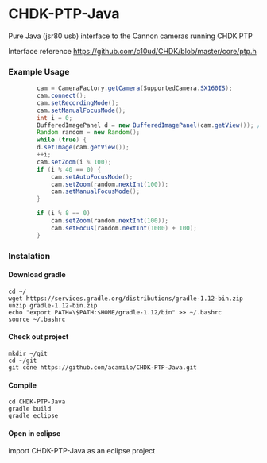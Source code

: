 CHDK-PTP-Java
=============

Pure Java (jsr80 usb) interface to the Cannon cameras running CHDK PTP

Interface reference https://github.com/c10ud/CHDK/blob/master/core/ptp.h

### Example Usage ###

``` java
	    cam = CameraFactory.getCamera(SupportedCamera.SX160IS);
	    cam.connect();
	    cam.setRecordingMode();
	    cam.setManualFocusMode();
	    int i = 0;
	    BufferedImagePanel d = new BufferedImagePanel(cam.getView()); // displays live view
	    Random random = new Random();
	    while (true) {
		d.setImage(cam.getView());
		++i;
		cam.setZoom(i % 100);
		if (i % 40 == 0) {
		    cam.setAutoFocusMode();
		    cam.setZoom(random.nextInt(100));
		    cam.setManualFocusMode();
		}

		if (i % 8 == 0)
			cam.setZoom(random.nextInt(100));
		    cam.setFocus(random.nextInt(1000) + 100);
	    }

```

### Instalation ###
#### Download gradle ####
``` 
cd ~/
wget https://services.gradle.org/distributions/gradle-1.12-bin.zip
unzip gradle-1.12-bin.zip
echo "export PATH=\$PATH:$HOME/gradle-1.12/bin" >> ~/.bashrc
source ~/.bashrc
```

#### Check out project ####
```
mkdir ~/git
cd ~/git
git cone https://github.com/acamilo/CHDK-PTP-Java.git
```
#### Compile ####
```
cd CHDK-PTP-Java
gradle build
gradle eclipse
```

#### Open in eclipse ####
import CHDK-PTP-Java as an eclipse project
